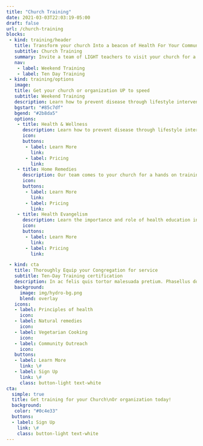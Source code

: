 ```yaml
---
title: "Church Training"
date: 2021-03-03T22:03:19-05:00
draft: false
url: /church-training
blocks:
 - kind: training/header
   title: Transform your church Into a beacon of Health For Your Community
   subtitle: Church Training
   summary: Invite a team of LIGHT teachers to visit your church for a health emphasis weekend or a one-week intensive health evangelism training.
   nav:
    - label: Weekend Training
    - label: Ten Day Training
 - kind: training/options
   image: 
   title: Get your church or organization UP to speed 
   subtitle: Weekend Training 
   description: Learn how to prevent disease through lifestyle intervention. Learn how to cook simple, healthy and delicious vegetarian recipes. 
   bgstart: "#85c7df"
   bgend: "#2b8da5"
   options: 
    - title: Health & Wellness
      description: Learn how to prevent disease through lifestyle intervention. Learn how to cook simple, healthy and delicious vegetarian recipes.
      icon: 
      buttons:
       - label: Learn More
         link:  
       - label: Pricing
         link:  
    - title: Home Remedies 
      description: Our team comes to your church for a hands on training in hydrotherapy and other home remedies for use against colds, flus and other viral infections. 
      icon: 
      buttons:
       - label: Learn More
         link:  
       - label: Pricing
         link:  
    - title: Health Evangelism 
      description: Learn the importance and role of health education in reaching out local communities. Learn specific health outreach methods like the health expo, health & wellness clubs, cooking schools and more! 
      icon: 
      buttons:
       - label: Learn More
         link: 
       - label: Pricing
         link: 

 - kind: cta
   title: Thoroughly Equip your Congregation for service
   subtitle: Ten-Day Training certification
   description: In ac felis quis tortor malesuada pretium. Phasellus dolor. In turpis. Pellentesque et malesuada fames ac nunc et lorem turpis egestas. 
   background:
     image: img/hydro-bg.png
     blend: overlay
   icons:
   - label: Principles of health
     icon: 
   - label: Natural remedies
     icon: 
   - label: Vegetarian Cooking
     icon: 
   - label: Community Outreach
     icon: 
   buttons:
   - label: Learn More
     link: \#
   - label: Sign Up
     link: \#
     class: button-light text-white
cta: 
  simple: true
  title: Get training for your Church\nOr organization today!
  background: 
   color: "#0c4e33"
  buttons:
  - label: Sign Up
    link: \#
    class: button-light text-white
---
```


